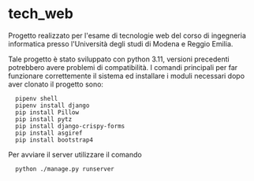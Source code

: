 # tech_web

Progetto realizzato per l'esame di tecnologie web del corso di ingegneria informatica presso l'Università degli studi di Modena e Reggio Emilia.

Tale progetto è stato sviluppato con python 3.11, versioni precedenti potrebbero avere problemi di compatibilità.
I comandi principali per far funzionare correttemente il sistema ed installare i moduli necessari dopo aver clonato il progetto sono:

```
  pipenv shell
  pipenv install django
  pip install Pillow
  pip install pytz
  pip install django-crispy-forms
  pip install asgiref
  pip install bootstrap4
```
  
Per avviare il server utilizzare il comando

```
  python ./manage.py runserver
```
